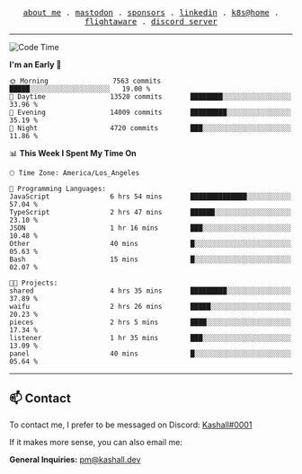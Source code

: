 <p align="center">
  <samp>
    <a href="https://jordanjones.org/">about me</a> .
    <a rel="me" href="https://mastodon.social/@kashall">mastodon</a> .
    <a href="https://github.com/sponsors/kashalls">sponsors</a> .
    <a href="https://linkedin.com/in/jordpjones">linkedin</a> .
    <a href="https://github.com/kashalls/home-cluster">k8s@home</a> .
    <a href="https://flightaware.com/adsb/stats/user/kashalls">flightaware</a> .
    <a href="https://discord.gg/ctgrp8k">discord server</a>
  </samp>
</p>

---

<!--START_SECTION:waka-->
![Code Time](http://img.shields.io/badge/Code%20Time-1%2C337%20hrs%2020%20mins-blue)

**I'm an Early 🐤** 

```text
🌞 Morning                7563 commits        █████░░░░░░░░░░░░░░░░░░░░   19.00 % 
🌆 Daytime                13520 commits       ████████░░░░░░░░░░░░░░░░░   33.96 % 
🌃 Evening                14009 commits       █████████░░░░░░░░░░░░░░░░   35.19 % 
🌙 Night                  4720 commits        ███░░░░░░░░░░░░░░░░░░░░░░   11.86 % 
```


📊 **This Week I Spent My Time On** 

```text
🕑︎ Time Zone: America/Los_Angeles

💬 Programming Languages: 
JavaScript               6 hrs 54 mins       ██████████████░░░░░░░░░░░   57.04 % 
TypeScript               2 hrs 47 mins       ██████░░░░░░░░░░░░░░░░░░░   23.10 % 
JSON                     1 hr 16 mins        ███░░░░░░░░░░░░░░░░░░░░░░   10.48 % 
Other                    40 mins             █░░░░░░░░░░░░░░░░░░░░░░░░   05.63 % 
Bash                     15 mins             █░░░░░░░░░░░░░░░░░░░░░░░░   02.07 % 

🐱‍💻 Projects: 
shared                   4 hrs 35 mins       █████████░░░░░░░░░░░░░░░░   37.89 % 
waifu                    2 hrs 26 mins       █████░░░░░░░░░░░░░░░░░░░░   20.23 % 
pieces                   2 hrs 5 mins        ████░░░░░░░░░░░░░░░░░░░░░   17.34 % 
listener                 1 hr 35 mins        ███░░░░░░░░░░░░░░░░░░░░░░   13.09 % 
panel                    40 mins             █░░░░░░░░░░░░░░░░░░░░░░░░   05.64 % 
```


<!--END_SECTION:waka-->

---

## 📫 Contact

To contact me, I prefer to be messaged on Discord:  [Kashall#0001](https://discord.com/users/201077739589992448)

If it makes more sense, you can also email me:

**General Inquiries:** pm@kashall.dev  

